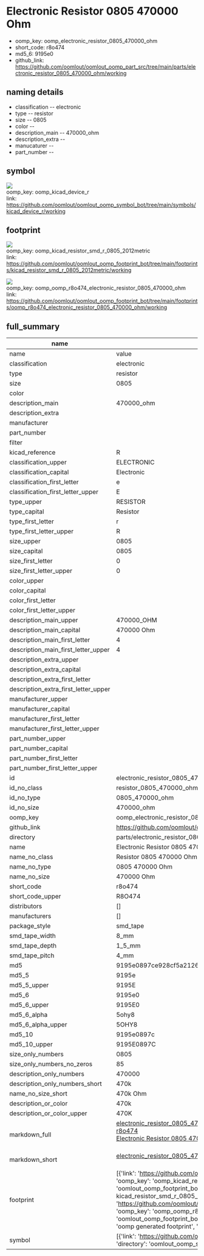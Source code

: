 # Electronic Resistor 0805 470000 Ohm

  
* oomp_key: oomp_electronic_resistor_0805_470000_ohm 
* short_code: r8o474
* md5_6: 9195e0  
* github_link: https://github.com/oomlout/oomlout_oomp_part_src/tree/main/parts/electronic_resistor_0805_470000_ohm/working  
## naming details
* classification -- electronic
* type -- resistor
* size -- 0805
* color -- 
* description_main -- 470000_ohm
* description_extra -- 
* manucaturer -- 
* part_number -- 



## symbol

![](symbol/{index}/working/working_600.png)  
oomp_key: oomp_kicad_device_r  
link: https://github.com/oomlout/oomlout_oomp_symbol_bot/tree/main/symbols/kicad_device_r/working  

## footprint

![](footprint/{index}/working/working_600.png)  
oomp_key: oomp_kicad_resistor_smd_r_0805_2012metric  
link: https://github.com/oomlout/oomlout_oomp_footprint_bot/tree/main/footprints/kicad_resistor_smd_r_0805_2012metric/working  

![](footprint/{index}/working/working_600.png)  
oomp_key: oomp_oomp_r8o474_electronic_resistor_0805_470000_ohm  
link: https://github.com/oomlout/oomlout_oomp_footprint_bot/tree/main/footprints/oomp_r8o474_electronic_resistor_0805_470000_ohm/working  

## full_summary
| name | value | 
| --- | --- | 
| name | value | 
| classification | electronic | 
| type | resistor | 
| size | 0805 | 
| color |  | 
| description_main | 470000_ohm | 
| description_extra |  | 
| manufacturer |  | 
| part_number |  | 
| filter |  | 
| kicad_reference | R | 
| classification_upper | ELECTRONIC | 
| classification_capital | Electronic | 
| classification_first_letter | e | 
| classification_first_letter_upper | E | 
| type_upper | RESISTOR | 
| type_capital | Resistor | 
| type_first_letter | r | 
| type_first_letter_upper | R | 
| size_upper | 0805 | 
| size_capital | 0805 | 
| size_first_letter | 0 | 
| size_first_letter_upper | 0 | 
| color_upper |  | 
| color_capital |  | 
| color_first_letter |  | 
| color_first_letter_upper |  | 
| description_main_upper | 470000_OHM | 
| description_main_capital | 470000 Ohm | 
| description_main_first_letter | 4 | 
| description_main_first_letter_upper | 4 | 
| description_extra_upper |  | 
| description_extra_capital |  | 
| description_extra_first_letter |  | 
| description_extra_first_letter_upper |  | 
| manufacturer_upper |  | 
| manufacturer_capital |  | 
| manufacturer_first_letter |  | 
| manufacturer_first_letter_upper |  | 
| part_number_upper |  | 
| part_number_capital |  | 
| part_number_first_letter |  | 
| part_number_first_letter_upper |  | 
| id | electronic_resistor_0805_470000_ohm | 
| id_no_class | resistor_0805_470000_ohm | 
| id_no_type | 0805_470000_ohm | 
| id_no_size | 470000_ohm | 
| oomp_key | oomp_electronic_resistor_0805_470000_ohm | 
| github_link | https://github.com/oomlout/oomlout_oomp_part_src/tree/main/parts/electronic_resistor_0805_470000_ohm/working | 
| directory | parts/electronic_resistor_0805_470000_ohm | 
| name | Electronic Resistor 0805 470000 Ohm | 
| name_no_class | Resistor 0805 470000 Ohm | 
| name_no_type | 0805 470000 Ohm | 
| name_no_size | 470000 Ohm | 
| short_code | r8o474 | 
| short_code_upper | R8O474 | 
| distributors | [] | 
| manufacturers | [] | 
| package_style | smd_tape | 
| smd_tape_width | 8_mm | 
| smd_tape_depth | 1_5_mm | 
| smd_tape_pitch | 4_mm | 
| md5 | 9195e0897ce928cf5a21268b91a943ec | 
| md5_5 | 9195e | 
| md5_5_upper | 9195E | 
| md5_6 | 9195e0 | 
| md5_6_upper | 9195E0 | 
| md5_6_alpha | 5ohy8 | 
| md5_6_alpha_upper | 5OHY8 | 
| md5_10 | 9195e0897c | 
| md5_10_upper | 9195E0897C | 
| size_only_numbers | 0805 | 
| size_only_numbers_no_zeros | 85 | 
| description_only_numbers | 470000 | 
| description_only_numbers_short | 470k | 
| name_no_size_short | 470k Ohm | 
| description_or_color | 470k | 
| description_or_color_upper | 470K | 
| markdown_full | [electronic_resistor_0805_470000_ohm](https://github.com/oomlout/oomlout_oomp_part_src/tree/main/parts/electronic_resistor_0805_470000_ohm/working)<br>[r8o474](https://github.com/oomlout/oomlout_oomp_part_src/tree/main/parts/electronic_resistor_0805_470000_ohm/working)<br>[Electronic Resistor 0805 470000 Ohm](https://github.com/oomlout/oomlout_oomp_part_src/tree/main/parts/electronic_resistor_0805_470000_ohm/working)<br><br> | 
| markdown_short | [electronic_resistor_0805_470000_ohm](https://github.com/oomlout/oomlout_oomp_part_src/tree/main/parts/electronic_resistor_0805_470000_ohm/working)<br><br> | 
| footprint | [{'link': 'https://github.com/oomlout/oomlout_oomp_footprint_bot/tree/main/foootprntss/kicad_resistor_smd_r_0805_2012metric', 'oomp_key': 'oomp_kicad_resistor_smd_r_0805_2012metric', 'directory': 'oomlout_oomp_footprint_bot/footprints/kicad_resistor_smd_r_0805_2012metric//working/working.kicad_mod', 'note': 'source footprint kicad_resistor_smd_r_0805_2012metric', 'index': 0}, {'link': 'https://github.com/oomlout/oomlout_oomp_footprint_bot/tree/main/foootprntss/oomp_r8o474_electronic_resistor_0805_470000_ohm', 'oomp_key': 'oomp_oomp_r8o474_electronic_resistor_0805_470000_ohm', 'directory': 'oomlout_oomp_footprint_bot/footprints/oomp_r8o474_electronic_resistor_0805_470000_ohm//working/working.kicad_mod', 'note': 'oomp generated footprint', 'index': 1}] | 
| symbol | [{'link': 'https://github.com/oomlout/oomlout_oomp_symbol_bot/tree/main/symbols/kicad_device_r', 'oomp_key': 'oomp_kicad_device_r', 'directory': 'oomlout_oomp_symbol_bot/symbols/kicad_device_r//working/working.kicad_sym', 'index': 0}] | 
